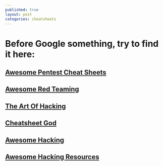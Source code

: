 ```yaml
---
published: true
layout: post
categories: cheatsheets
---
```

# Before Google something, try to find it here:


## [Awesome Pentest Cheat Sheets](https://github.com/coreb1t/awesome-pentest-cheat-sheets "Awesome Pentest Cheat Sheets")


## [Awesome Red Teaming](https://github.com/yeyintminthuhtut/Awesome-Red-Teaming "Awesome Red Teaming")


## [The Art Of Hacking](https://github.com/The-Art-of-Hacking/h4cker "The Art Of Hacking")

## [Cheatsheet God](https://github.com/OlivierLaflamme/Cheatsheet-God "Cheatsheet God")


## [Awesome Hacking](https://github.com/Hack-with-Github/Awesome-Hacking "Awesome Hacking")

## [Awesome Hacking Resources](https://github.com/vitalysim/Awesome-Hacking-Resources "Awesome Hacking Resources")